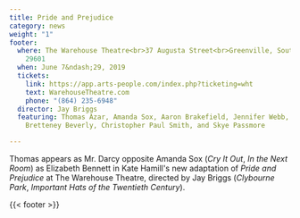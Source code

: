 ```yaml
---
title: Pride and Prejudice
category: news
weight: "1"
footer:
  where: The Warehouse Theatre<br>37 Augusta Street<br>Greenville, South Carolina
    29601
  when: June 7&ndash;29, 2019
  tickets:
    link: https://app.arts-people.com/index.php?ticketing=wht
    text: WarehouseTheatre.com
    phone: "(864) 235-6948"
  director: Jay Briggs
  featuring: Thomas Azar, Amanda Sox, Aaron Brakefield, Jennifer Webb, Clare Ruble,
    Bretteney Beverly, Christopher Paul Smith, and Skye Passmore

---
```

Thomas appears as Mr. Darcy opposite Amanda Sox (_Cry It Out_, _In the Next Room_) as Elizabeth Bennett in Kate Hamill's new adaptation of _Pride and Prejudice_ at The Warehouse Theatre, directed by Jay Briggs (_Clybourne Park_, _Important Hats of the Twentieth Century_).

{{< footer >}}